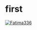 # first
[![Fatima336](https://circleci.com/gh/Fatima336/first.svg?style=svg)](https://app.circleci.com/pipelines/github/Fatima336/testgithub?branch=circleci-project-setup)
